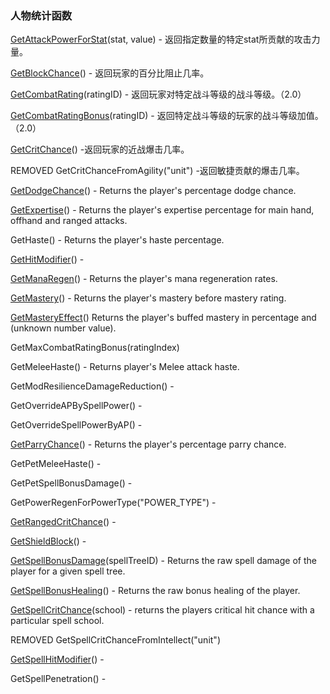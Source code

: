 ### 人物统计函数

[GetAttackPowerForStat](https://wow.gamepedia.com/API_GetAttackPowerForStat)\(stat, value\) - 返回指定数量的特定stat所贡献的攻击力量。

[GetBlockChance](https://wow.gamepedia.com/API_GetBlockChance)\(\) - 返回玩家的百分比阻止几率。

[GetCombatRating](https://wow.gamepedia.com/API_GetCombatRating)\(ratingID\) - 返回玩家对特定战斗等级的战斗等级。（2.0）

[GetCombatRatingBonus](https://wow.gamepedia.com/API_GetCombatRatingBonus)\(ratingID\) - 返回特定战斗等级的玩家的战斗等级加值。（2.0）

[GetCritChance](https://wow.gamepedia.com/API_GetCritChance)\(\) -返回玩家的近战爆击几率。

REMOVED GetCritChanceFromAgility\("unit"\) -返回敏捷贡献的爆击几率。

[GetDodgeChance](https://wow.gamepedia.com/API_GetDodgeChance)\(\) - Returns the player's percentage dodge chance.

[GetExpertise](https://wow.gamepedia.com/API_GetExpertise)\(\) - Returns the player's expertise percentage for main hand, offhand and ranged attacks.

GetHaste\(\) - Returns the player's haste percentage.

[GetHitModifier](https://wow.gamepedia.com/API_GetHitModifier)\(\) -

[GetManaRegen](https://wow.gamepedia.com/API_GetManaRegen)\(\) - Returns the player's mana regeneration rates.

[GetMastery](https://wow.gamepedia.com/API_GetMastery)\(\) - Returns the player's mastery before mastery rating.

[GetMasteryEffect](https://wow.gamepedia.com/API_GetMasteryEffect)\(\) Returns the player's buffed mastery in percentage and \(unknown number value\).

GetMaxCombatRatingBonus\(ratingIndex\)

GetMeleeHaste\(\) - Returns player's Melee attack haste.

GetModResilienceDamageReduction\(\) -

GetOverrideAPBySpellPower\(\) -

GetOverrideSpellPowerByAP\(\) -

[GetParryChance](https://wow.gamepedia.com/API_GetParryChance)\(\) - Returns the player's percentage parry chance.

GetPetMeleeHaste\(\) -

GetPetSpellBonusDamage\(\) -

GetPowerRegenForPowerType\("POWER\_TYPE"\) -

[GetRangedCritChance](https://wow.gamepedia.com/API_GetRangedCritChance)\(\) -

[GetShieldBlock](https://wow.gamepedia.com/API_GetShieldBlock)\(\) -

[GetSpellBonusDamage](https://wow.gamepedia.com/API_GetSpellBonusDamage)\(spellTreeID\) - Returns the raw spell damage of the player for a given spell tree.

[GetSpellBonusHealing](https://wow.gamepedia.com/API_GetSpellBonusHealing)\(\) - Returns the raw bonus healing of the player.

[GetSpellCritChance](https://wow.gamepedia.com/API_GetSpellCritChance)\(school\) - returns the players critical hit chance with a particular spell school.

REMOVED GetSpellCritChanceFromIntellect\("unit"\)

[GetSpellHitModifier](https://wow.gamepedia.com/API_GetSpellHitModifier)\(\) -

GetSpellPenetration\(\) -

